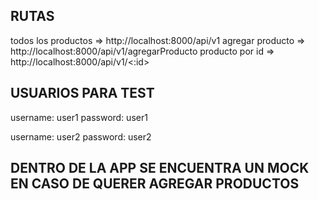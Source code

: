 ## RUTAS

todos los productos => http://localhost:8000/api/v1
agregar producto => http://localhost:8000/api/v1/agregarProducto
producto por id => http://localhost:8000/api/v1/<:id>

## USUARIOS PARA TEST

username: user1
password: user1

username: user2
password: user2

## DENTRO DE LA APP SE ENCUENTRA UN MOCK EN CASO DE QUERER AGREGAR PRODUCTOS